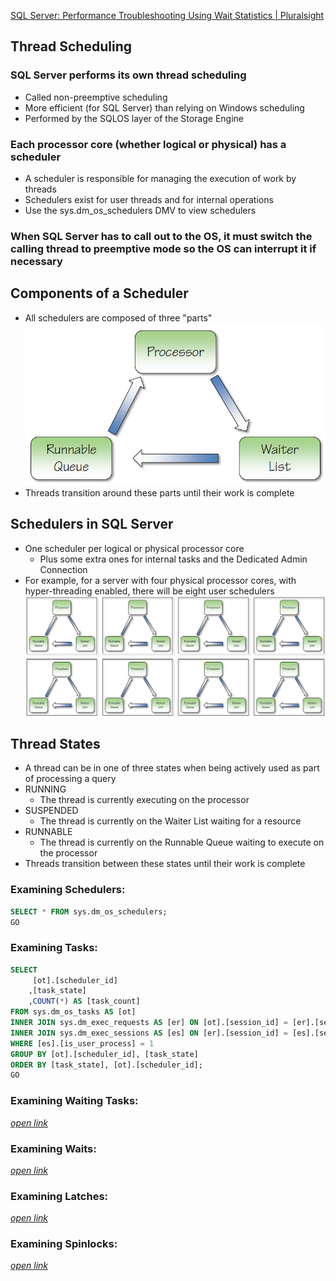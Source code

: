 [SQL Server: Performance Troubleshooting Using Wait Statistics | Pluralsight](https://www.pluralsight.com/courses/sqlserver-waits)

## Thread Scheduling
### SQL Server performs its own thread scheduling 
- Called non-preemptive scheduling 
- More efficient (for SQL Server) than relying on Windows scheduling 
- Performed by the SQLOS layer of the Storage Engine 
 
### Each processor core (whether logical or physical) has a scheduler 
- A scheduler is responsible for managing the execution of work by threads 
- Schedulers exist for user threads and for internal operations 
- Use the sys.dm_os_schedulers DMV to view schedulers 
 
### When SQL Server has to call out to the OS, it must switch the calling thread to preemptive mode so the OS can interrupt it if necessary

## Components of a Scheduler
- All schedulers are composed of three "parts"
![alt text](imgs/scheduler_components.png)
- Threads transition around these parts until their work is complete

## Schedulers in SQL Server
- One scheduler per logical or physical processor core
  + Plus some extra ones for internal tasks and the Dedicated Admin Connection
- For example, for a server with four physical processor cores, with hyper-threading enabled, there will be eight user schedulers
![alt text](imgs/schedulers.png)

## Thread States
- A thread can be in one of three states when being actively used as part of processing a query
- RUNNING
  + The thread is currently executing on the processor
- SUSPENDED
  + The thread is currently on the Waiter List waiting for a resource
- RUNNABLE
  + The thread is currently on the Runnable Queue waiting to execute on the processor
- Threads transition between these states until their work is complete

### Examining Schedulers:
```sql
SELECT * FROM sys.dm_os_schedulers;
GO
```

### Examining Tasks:
```sql
SELECT
	 [ot].[scheduler_id]
	,[task_state]
	,COUNT(*) AS [task_count]
FROM sys.dm_os_tasks AS [ot]
INNER JOIN sys.dm_exec_requests AS [er] ON [ot].[session_id] = [er].[session_id]
INNER JOIN sys.dm_exec_sessions AS [es] ON [er].[session_id] = [es].[session_id]
WHERE [es].[is_user_process] = 1
GROUP BY [ot].[scheduler_id], [task_state]
ORDER BY [task_state], [ot].[scheduler_id];
GO
```

### Examining Waiting Tasks:
[*open link*](ExaminingWaitingTasks.sql)

### Examining Waits:
[*open link*](ExaminingWaits.sql)

### Examining Latches:
[*open link*](ExaminingLatches.sql)

### Examining Spinlocks:
[*open link*](ExaminingSpinlocks.sql)
